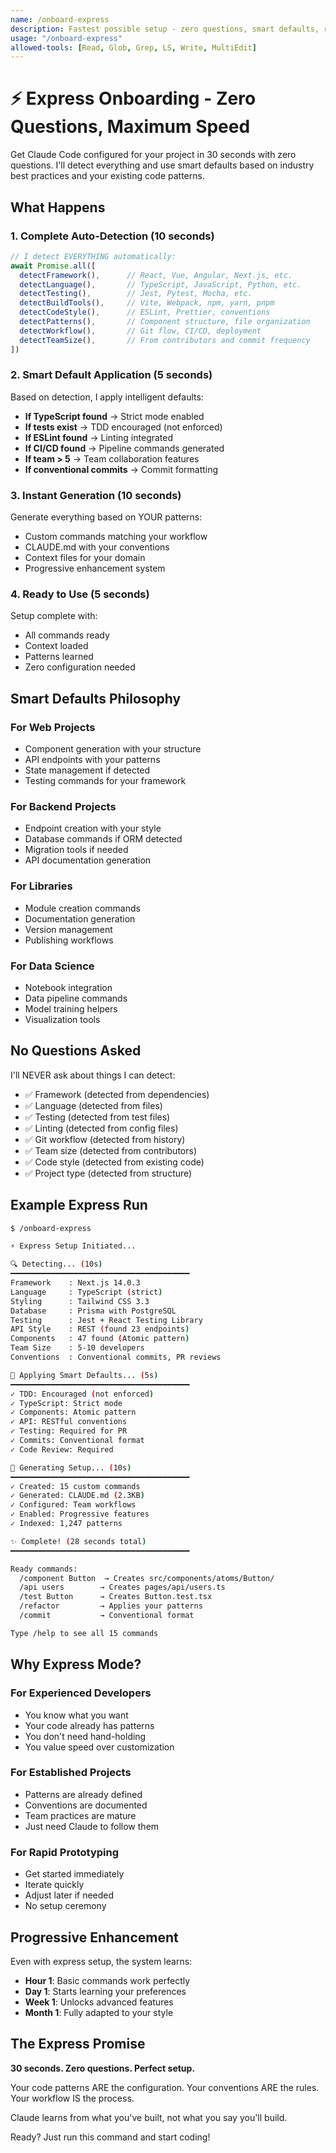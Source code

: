 ```yaml
---
name: /onboard-express
description: Fastest possible setup - zero questions, smart defaults, ready in 30 seconds
usage: "/onboard-express"
allowed-tools: [Read, Glob, Grep, LS, Write, MultiEdit]
---
```


# ⚡ Express Onboarding - Zero Questions, Maximum Speed

Get Claude Code configured for your project in 30 seconds with zero questions. I'll detect everything and use smart defaults based on industry best practices and your existing code patterns.

## What Happens

### 1. Complete Auto-Detection (10 seconds)
```javascript
// I detect EVERYTHING automatically:
await Promise.all([
  detectFramework(),      // React, Vue, Angular, Next.js, etc.
  detectLanguage(),       // TypeScript, JavaScript, Python, etc.
  detectTesting(),        // Jest, Pytest, Mocha, etc.
  detectBuildTools(),     // Vite, Webpack, npm, yarn, pnpm
  detectCodeStyle(),      // ESLint, Prettier, conventions
  detectPatterns(),       // Component structure, file organization
  detectWorkflow(),       // Git flow, CI/CD, deployment
  detectTeamSize(),       // From contributors and commit frequency
])
```

### 2. Smart Default Application (5 seconds)
Based on detection, I apply intelligent defaults:
- **If TypeScript found** → Strict mode enabled
- **If tests exist** → TDD encouraged (not enforced)
- **If ESLint found** → Linting integrated
- **If CI/CD found** → Pipeline commands generated
- **If team > 5** → Team collaboration features
- **If conventional commits** → Commit formatting

### 3. Instant Generation (10 seconds)
Generate everything based on YOUR patterns:
- Custom commands matching your workflow
- CLAUDE.md with your conventions
- Context files for your domain
- Progressive enhancement system

### 4. Ready to Use (5 seconds)
Setup complete with:
- All commands ready
- Context loaded
- Patterns learned
- Zero configuration needed

## Smart Defaults Philosophy

### For Web Projects
- Component generation with your structure
- API endpoints with your patterns
- State management if detected
- Testing commands for your framework

### For Backend Projects
- Endpoint creation with your style
- Database commands if ORM detected
- Migration tools if needed
- API documentation generation

### For Libraries
- Module creation commands
- Documentation generation
- Version management
- Publishing workflows

### For Data Science
- Notebook integration
- Data pipeline commands
- Model training helpers
- Visualization tools

## No Questions Asked

I'll NEVER ask about things I can detect:
- ✅ Framework (detected from dependencies)
- ✅ Language (detected from files)
- ✅ Testing (detected from test files)
- ✅ Linting (detected from config files)
- ✅ Git workflow (detected from history)
- ✅ Team size (detected from contributors)
- ✅ Code style (detected from existing code)
- ✅ Project type (detected from structure)

## Example Express Run

```bash
$ /onboard-express

⚡ Express Setup Initiated...

🔍 Detecting... (10s)
━━━━━━━━━━━━━━━━━━━━━━━━━━━━━━━━━━━━━━━━
Framework    : Next.js 14.0.3
Language     : TypeScript (strict)
Styling      : Tailwind CSS 3.3
Database     : Prisma with PostgreSQL
Testing      : Jest + React Testing Library
API Style    : REST (found 23 endpoints)
Components   : 47 found (Atomic pattern)
Team Size    : 5-10 developers
Conventions  : Conventional commits, PR reviews

🤖 Applying Smart Defaults... (5s)
━━━━━━━━━━━━━━━━━━━━━━━━━━━━━━━━━━━━━━━━
✓ TDD: Encouraged (not enforced)
✓ TypeScript: Strict mode
✓ Components: Atomic pattern
✓ API: RESTful conventions
✓ Testing: Required for PR
✓ Commits: Conventional format
✓ Code Review: Required

🚀 Generating Setup... (10s)
━━━━━━━━━━━━━━━━━━━━━━━━━━━━━━━━━━━━━━━━
✓ Created: 15 custom commands
✓ Generated: CLAUDE.md (2.3KB)
✓ Configured: Team workflows
✓ Enabled: Progressive features
✓ Indexed: 1,247 patterns

✨ Complete! (28 seconds total)
━━━━━━━━━━━━━━━━━━━━━━━━━━━━━━━━━━━━━━━━

Ready commands:
  /component Button  → Creates src/components/atoms/Button/
  /api users        → Creates pages/api/users.ts
  /test Button      → Creates Button.test.tsx
  /refactor         → Applies your patterns
  /commit           → Conventional format

Type /help to see all 15 commands
```

## Why Express Mode?

### For Experienced Developers
- You know what you want
- Your code already has patterns
- You don't need hand-holding
- You value speed over customization

### For Established Projects
- Patterns are already defined
- Conventions are documented
- Team practices are mature
- Just need Claude to follow them

### For Rapid Prototyping
- Get started immediately
- Iterate quickly
- Adjust later if needed
- No setup ceremony

## Progressive Enhancement

Even with express setup, the system learns:
- **Hour 1**: Basic commands work perfectly
- **Day 1**: Starts learning your preferences
- **Week 1**: Unlocks advanced features
- **Month 1**: Fully adapted to your style

## The Express Promise

**30 seconds. Zero questions. Perfect setup.**

Your code patterns ARE the configuration. Your conventions ARE the rules. Your workflow IS the process.

Claude learns from what you've built, not what you say you'll build.

Ready? Just run this command and start coding!